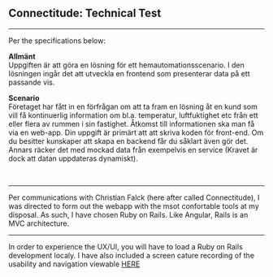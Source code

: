 <h2>Connectitude: Technical Test</h2>
<hr>
<p>Per the specifications below:</p>
<p><strong>Allmänt</strong><br>
Uppgiften är att göra en lösning för ett hemautomationsscenario. I den lösningen ingår det att utveckla en frontend som presenterar data på ett passande vis.</p>
<p><strong>Scenario</strong><br>
Företaget har fått in en förfrågan om att ta fram en lösning åt en kund som vill få kontinuerlig information om bl.a. temperatur, luftfuktighet etc från ett eller flera av rummen i sin fastighet. Åtkomst till informationen ska man få via en web-app. Din uppgift är primärt att att skriva koden för front-end. Om du besitter kunskaper att skapa en backend får du såklart även gör det. Annars räcker det med mockad data från exempelvis en service (Kravet är dock att datan uppdateras dynamiskt).</p>
<p><strong></strong><br></p>
<hr>
<p>Per communications with Christian Falck (here after called Connectitude), I was directed to form out the webapp with the msot confortable tools at my disposal. As such, I have chosen Ruby on Rails. Like Angular, Rails is an MVC architecture.</p>
<hr>
<p>In order to experience the UX/UI, you will have to load a Ruby on Rails development localy. I have also included a screen cature recording of the usability and navigation viewable <a href="#">HERE</a></p>
